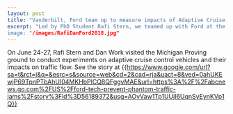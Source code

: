 ```yaml
---
layout: post
title: "Vanderbilt, Ford team up to measure impacts of Adaptive Cruise Control on traffic"
excerpt: "Led by PhD Student Rafi Stern, we teamed up with Ford at the Michigan Proving Ground teo test 36 adaptive cruise control vehicles.
image: "/images/RafiDanFord2018.jpg"
---
```


On June 24-27, Rafi Stern and Dan Work visited the Michigan Proving ground to conduct experiments on adaptive cruise control vehicles and their impacts on traffic flow. See the story at {{https://www.google.com/url?sa=t&rct=j&q=&esrc=s&source=web&cd=2&cad=rja&uact=8&ved=0ahUKEwjP69TpnPTbAhUI04MKHbPlCQ8QFggvMAE&url=https%3A%2F%2Fabcnews.go.com%2FUS%2Fford-tech-prevent-phantom-traffic-jams%2Fstory%3Fid%3D56189372&usg=AOvVaw1Tp1UUjI6UqnSyEynKVp1Q}} 
